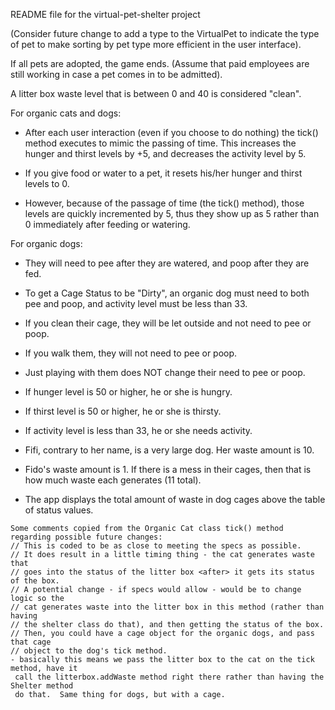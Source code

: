 README file for the virtual-pet-shelter project

 (Consider future change to add a type to the VirtualPet to indicate the
  type of pet to make sorting by pet type more efficient in the user interface).
 
 If all pets are adopted, the game ends.  (Assume that paid employees are still
 working in case a pet comes in to be admitted).
 
 A litter box waste level that is between 0 and 40 is considered "clean".
 
 For organic cats and dogs:
   - After each user interaction (even if you choose to do nothing) the tick() method 
     executes to mimic the passing of time.  This increases the hunger and thirst levels 
     by +5, and decreases the activity level by 5.
   
   - If you give food or water to a pet, it resets his/her hunger and thirst levels to 0. 
   - However, because of the passage of time (the tick() method), 
     those levels are quickly incremented by 5, thus they show up as 5 rather than 0 
     immediately after feeding or watering.
   
 For organic dogs:
   - They will need to pee after they are watered, and poop after they are fed.
 
   - To get a Cage Status to be "Dirty", an organic dog must need to both pee and poop, and activity
     level must be less than 33.   

   - If you clean their cage, they will be let outside and not need to pee or poop.
   - If you walk them, they will not need to pee or poop.
 
   - Just playing with them does NOT change their need to pee or poop.
 
   - If hunger level is 50 or higher, he or she is hungry.
   - If thirst level is 50 or higher, he or she is thirsty.
   - If activity level is less than 33, he or she needs activity.
   
   - Fifi, contrary to her name, is a very large dog.  Her waste amount is 10.
   - Fido's waste amount is 1.  If there is a mess in their cages, then that is how
     much waste each generates (11 total).
   - The app displays the total amount of waste in dog cages above the table
     of status values.
   
  
    Some comments copied from the Organic Cat class tick() method regarding possible future changes:
	// This is coded to be as close to meeting the specs as possible.
	// It does result in a little timing thing - the cat generates waste that
	// goes into the status of the litter box <after> it gets its status of the box.
	// A potential change - if specs would allow - would be to change logic so the 
	// cat generates waste into the litter box in this method (rather than having
	// the shelter class do that), and then getting the status of the box.
	// Then, you could have a cage object for the organic dogs, and pass that cage
	// object to the dog's tick method.
	- basically this means we pass the litter box to the cat on the tick method, have it
	 call the litterbox.addWaste method right there rather than having the Shelter method
	 do that.  Same thing for dogs, but with a cage.